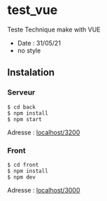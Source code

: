 # test_vue
Teste Technique make with VUE

- Date : 31/05/21
- no style

## Instalation

### Serveur

```
$ cd back
$ npm install
$ npm start

```

Adresse : [localhost/3200](http://localhost:3200/)

### Front

```
$ cd front
$ npm install
$ npm dev

```

Adresse : [localhost/3000](http://localhost:3000/)
